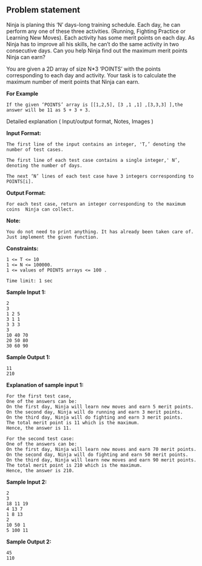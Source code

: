 Problem statement
-----------------

Ninja is planing this ‘N’ days-long training schedule. Each day, he can perform any one of these three activities. (Running, Fighting Practice or Learning New Moves). Each activity has some merit points on each day. As Ninja has to improve all his skills, he can’t do the same activity in two consecutive days. Can you help Ninja find out the maximum merit points Ninja can earn?

You are given a 2D array of size N\*3 ‘POINTS’ with the points corresponding to each day and activity. Your task is to calculate the maximum number of merit points that Ninja can earn.

**For Example**

    If the given ‘POINTS’ array is [[1,2,5], [3 ,1 ,1] ,[3,3,3] ],the answer will be 11 as 5 + 3 + 3.
    

Detailed explanation ( Input/output format, Notes, Images )

**Input Format:**

    The first line of the input contains an integer, 'T,’ denoting the number of test cases.
    
    The first line of each test case contains a single integer,' N’, denoting the number of days.
    
    The next ‘N’ lines of each test case have 3 integers corresponding to POINTS[i].
    

**Output Format:**

    For each test case, return an integer corresponding to the maximum coins  Ninja can collect.
    

**Note:**

    You do not need to print anything. It has already been taken care of. Just implement the given function.
    

**Constraints:**

    1 <= T <= 10
    1 <= N <= 100000.
    1 <= values of POINTS arrays <= 100 .
    
    Time limit: 1 sec
    

**Sample Input 1:**

    2
    3
    1 2 5 
    3 1 1
    3 3 3
    3
    10 40 70
    20 50 80
    30 60 90
    

**Sample Output 1:**

    11
    210
    

**Explanation of sample input 1:**

    For the first test case,
    One of the answers can be:
    On the first day, Ninja will learn new moves and earn 5 merit points. 
    On the second day, Ninja will do running and earn 3 merit points. 
    On the third day, Ninja will do fighting and earn 3 merit points. 
    The total merit point is 11 which is the maximum. 
    Hence, the answer is 11.
    
    For the second test case:
    One of the answers can be:
    On the first day, Ninja will learn new moves and earn 70 merit points. 
    On the second day, Ninja will do fighting and earn 50 merit points. 
    On the third day, Ninja will learn new moves and earn 90 merit points. 
    The total merit point is 210 which is the maximum. 
    Hence, the answer is 210.
    

**Sample Input 2:**

    2
    3
    18 11 19
    4 13 7
    1 8 13
    2
    10 50 1
    5 100 11
    

**Sample Output 2:**

    45
    110


